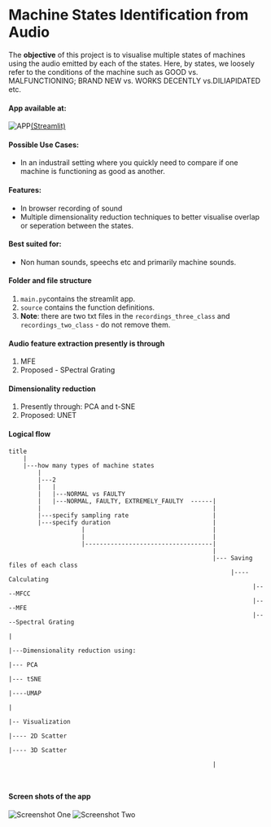 # Machine States Identification from Audio
The **objective** of this project is to visualise multiple states of machines using the audio emitted by each of the states. Here, by states, we loosely refer to the conditions of the machine such as GOOD vs. MALFUNCTIONING; BRAND NEW vs. WORKS DECENTLY vs.DILIAPIDATED etc.

#### App available at:

![APP](https://seeklogo.com/images/S/streamlit-logo-1A3B208AE4-seeklogo.com.png)[(Streamlit)](https://satyakamacodes-sound-clustering-visualization-veron-main-l1ikjz.streamlit.app/)


#### Possible Use Cases: 
* In an industrail setting where you quickly need to compare if one machine is functioning as good as another.

#### Features:
* In browser recording of sound
* Multiple dimensionality reduction techniques to better visualise overlap or seperation between the states.

#### Best suited for:
* Non human sounds, speechs etc and primarily machine sounds.

#### Folder and file structure
1. `main.py`contains the streamlit app.
2. `source` contains the function definitions.
3. **Note**: there are two txt files in the `recordings_three_class` and `recordings_two_class` - do not remove them.


#### Audio feature extraction presently is through
1. MFE
2. Proposed - SPectral Grating

#### Dimensionality reduction
1. Presently through: PCA and t-SNE
2. Proposed: UNET

#### Logical flow

```
title
    |
    |---how many types of machine states
        |
        |---2
        |   |
        |   |---NORMAL vs FAULTY
        |   |---NORMAL, FAULTY, EXTREMELY_FAULTY  ------|
        |                                               | 
        |---specify sampling rate                       |
        |---specify duration                            |
                    |                                   |
                    |                                   |
                    |-----------------------------------|
                                                        |
                                                        |--- Saving files of each class
                                                             |----Calculating
                                                                   |----MFCC
                                                                   |----MFE
                                                                   |----Spectral Grating
                                                                        |
                                                                        |---Dimensionality reduction using:
                                                                                |--- PCA
                                                                                |--- tSNE
                                                                                |----UMAP
                                                                                        |
                                                                                        |-- Visualization
                                                                                                |---- 2D Scatter
                                                                                                |---- 3D Scatter
                                                                                
                                                        |

            
```
#### Screen shots of the app
![Screenshot One](https://user-images.githubusercontent.com/27016398/217246273-fadfaf0b-f649-4b1b-b206-b0bd18baef76.png)
![Screenshot Two](https://user-images.githubusercontent.com/27016398/217251536-9f42f8c0-d9b4-4b7d-bbbc-dc271ec2d75f.png)
